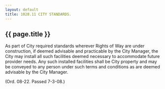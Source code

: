 ```yaml
---
layout: default 
title: 1028.11 CITY STANDARDS.
---
```


{{ page.title }}
----------------

As part of City required standards wherever Rights of Way are under
construction, if deemed advisable and practicable by the City Manager,
the City may install all such facilities deemed necessary to accommodate
future provider needs. Any such installed facilities shall be City
property and may be conveyed to any person under such terms and
conditions as are deemed advisable by the City Manager.

(Ord. 08-22. Passed 7-3-08.)
